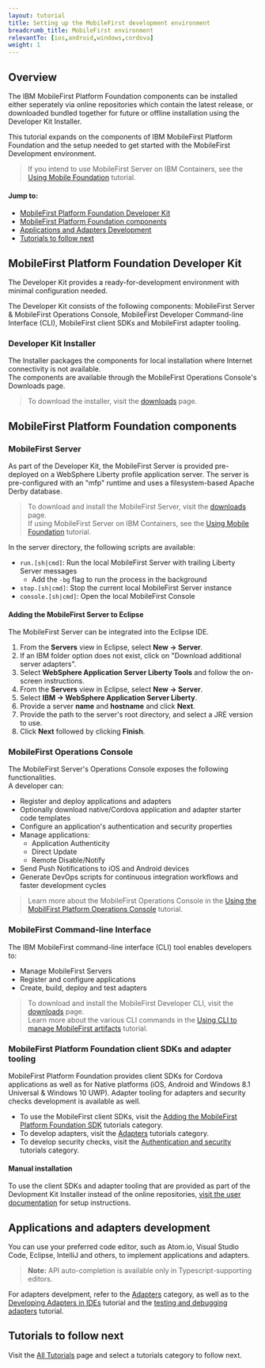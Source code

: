 ```yaml
---
layout: tutorial
title: Setting up the MobileFirst development environment
breadcrumb_title: MobileFirst environment
relevantTo: [ios,android,windows,cordova]
weight: 1
---
```

## Overview
The IBM MobileFirst Platform Foundation components can be installed either seperately via online repositories which contain the latest release, or downloaded bundled together for future or offline installation using the Developer Kit Installer.
 
This tutorial expands on the components of IBM MobileFirst Platform Foundation and the setup needed to get started with the MobileFirst Development environment.

> If you intend to use MobileFirst Server on IBM Containers, see the [Using Mobile Foundation](../../ibm-containers/) tutorial.  

#### Jump to:

* [MobileFirst Platform Foundation Developer Kit](#mobilefirst-platform-foundation-development-kit)
* [MobileFirst Platform Foundation components](#mobilefirst-platform-foundation-components)
* [Applications and Adapters Development](#applications-and-adapters-development)
* [Tutorials to follow next](#tutorials-to-follow-next)

## MobileFirst Platform Foundation Developer Kit
The Developer Kit provides a ready-for-development environment with minimal configuration needed.

The Developer Kit consists of the following components: MobileFirst Server &amp; MobileFirst Operations Console, MobileFirst Developer Command-line Interface (CLI), MobileFirst client SDKs and MobileFirst adapter tooling.

### Developer Kit Installer
The Installer packages the components for local installation where Internet connectivity is not available.  
The components are available through the MobileFirst Operations Console's Downloads page.

> To download the installer, visit the [downloads]({{site.baseurl}}/downloads/) page.

## MobileFirst Platform Foundation components

### MobileFirst Server
As part of the Developer Kit, the MobileFirst Server is provided pre-deployed on a WebSphere Liberty profile application server. The server is pre-configured with an "mfp" runtime and uses a filesystem-based Apache Derby database.

> To download and install the MobileFirst Server, visit the [downloads]({{site.baseurl}}/downloads/) page.  
> If using MobileFirst Server on IBM Containers, see the [Using Mobile Foundation](../../ibm-containers/) tutorial.  

In the server directory, the following scripts are available:

* `run.[sh|cmd]`: Run the local MobileFirst Server with trailing Liberty Server messages
    * Add the `-bg` flag to run the process in the background
* `stop.[sh|cmd]`: Stop the current local MobileFirst Server instance
* `console.[sh|cmd]`: Open the local MobileFirst Console

#### Adding the MobileFirst Server to Eclipse
The MobileFirst Server can be integrated into the Eclipse IDE.

1. From the **Servers** view in Eclipse, select **New → Server**.
2. If an IBM folder option does not exist, click on "Download additional server adapters".
3. Select **WebSphere Application Server Liberty Tools** and follow the on-screen instructions.
4. From the **Servers** view in Eclipse, select **New → Server**.
5. Select **IBM → WebSphere Application Server Liberty**.
6. Provide a server **name** and **hostname** and click **Next**.
7. Provide  the path to the server's root directory, and select a JRE version to use.
8. Click **Next** followed by clicking **Finish**.

### MobileFirst Operations Console
The MobileFirst Server's Operations Console exposes the following functionalities.  
A developer can:

- Register and deploy applications and adapters
- Optionally download native/Cordova application and adapter starter code templates 
- Configure an application's authentication and security properties
- Manage applications:
    - Application Authenticity
    - Direct Update
    - Remote Disable/Notify
- Send Push Notifications to iOS and Android devices
- Generate DevOps scripts for continuous integration workflows and faster development cycles

> Learn more about the MobileFirst Operations Console in the [Using the MobilFirst Platform Operations Console](../../setting-up-your-development-environment/console/) tutorial.

### MobileFirst Command-line Interface
The IBM MobileFirst command-line interface (CLI) tool enables developers to:

- Manage MobileFirst Servers
- Register and configure applications
- Create, build, deploy and test adapters

> To download and install the MobileFirst Developer CLI, visit the [downloads]({{site.baseurl}}/downloads/) page.  
> Learn more about the various CLI commands in the [Using CLI to manage MobileFirst artifacts](../../using-the-mfpf-sdk/using-mobilefirst-developer-cli-to-manage-mobilefirst-artifacts/) tutorial.

<!-- ## MobileFirst Studio
IBM MobileFirst Studio is an Eclipse plug-in that interfaces with the MobileFirst Developer CLI and provides a User Interface for commands such as:

- Application &amp; adapter creation and registration
- Updating of applications and adapters to or from the server
- Opening the MobileFirst Operations Console
- Use of Direct Update

To download and install MobileFirst Studio, visit the [downloads]({{site.base}}/downloads/) page.

#### Requirements
To use MobileFirst Studio for Cordova application development, it is also required to download and install the [THyM Eclipse plug-in](https://www.eclipse.org/community/eclipse_newsletter/2014/november/article3.php). -->

### MobileFirst Platform Foundation client SDKs and adapter tooling
MobileFirst Platform Foundation provides client SDKs for Cordova applications as well as for Native platforms (iOS, Android and Windows 8.1 Universal &amp; Windows 10 UWP). Adapter tooling for adapters and security checks development is available as well.

* To use the MobileFirst client SDKs, visit the [Adding the MobileFirst Platform Foundation SDK](../../adding-the-mfpf-sdk/) tutorials category.  
* To develop adapters, visit the [Adapters](../../adapters/) tutorials category.  
* To develop security checks, visit the [Authentication and security](../../authentication-and-security/) tutorials category.  

#### Manual installation
To use the client SDKs and adapter tooling that are provided as part of the Devlopment Kit Installer instead of the online repositories, [visit the user  documentation](http://www-01.ibm.com/support/knowledgecenter/SSHS8R_8.0.0/wl_welcome.html) for setup instructions.

## Applications and adapters development
You can use your preferred code editor, such as Atom.io, Visual Studio Code, Eclipse, IntelliJ and others, to implement applications and adapters.  

> **Note:** API auto-completion is available only in Typescript-supporting editors.

For adapters develpment, refer to the [Adapters](../../adapters/) category, as well as to the [Developing Adapters in IDEs](../../adapters/developing-adapters) tutorial and the [testing and debugging adapters](../../adapters/testing-and-debugging-adapters) tutorial.

## Tutorials to follow next
Visit the [All Tutorials](../../all-tutorials/) page and select a tutorials category to follow next.

